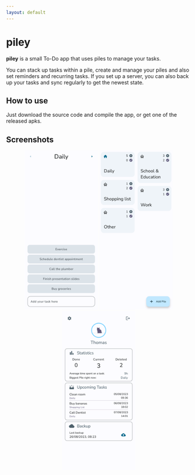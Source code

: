 ```yaml
---
layout: default
---
```


# piley


**piley** is a small To-Do app that uses piles to manage your tasks.

You can stack up tasks within a pile, create and manage your piles and also set reminders and recurring tasks. If you set up a
server, you can also back up your tasks and sync regularly to get the newest state.

## How to use

Just download the source code and compile the app, or get one of the released apks.

## Screenshots

<div align="center">
  <p>
    <img src="./assets/pile_screen_demo.png" width="200" />
    <img src="./assets/pile_overview_screen_demo.png" width="200" /> 
    <img src="./assets/profile_screen_demo.png" width="200" />
  </p>
</div>
